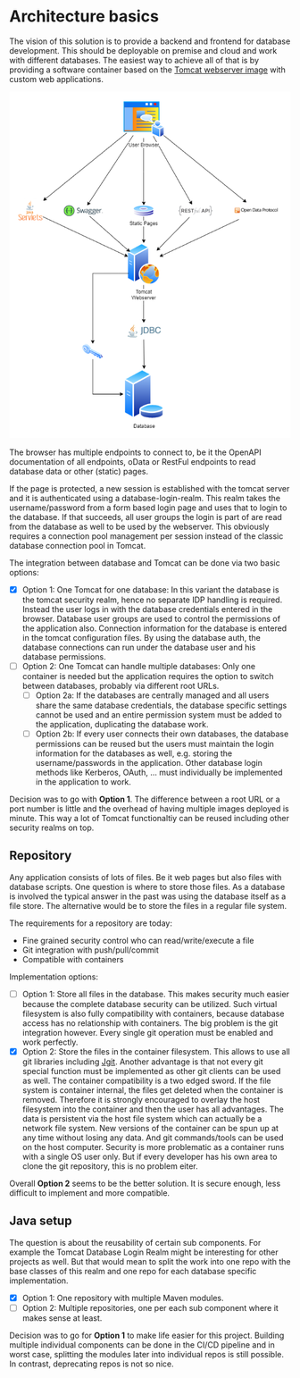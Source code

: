 # Architecture basics

The vision of this solution is to provide a backend and frontend for database development. This should be deployable on premise and cloud and work with different databases. The easiest way to achieve all of that is by providing a software container based on the [Tomcat webserver image](https://hub.docker.com/_/tomcat) with custom web applications.

![Architecture Diagram](_media/CICD_Architecture.drawio.png)

The browser has multiple endpoints to connect to, be it the OpenAPI documentation of all endpoints, oData or RestFul endpoints to read database data or other (static) pages.

If the page is protected, a new session is established with the tomcat server and it is authenticated using a database-login-realm. This realm takes the username/password from a form based login page and uses that to login to the database. If that succeeds, all user groups the login is part of are read from the database as well to be used by the webserver. This obviously requires a connection pool management per session instead of the classic database connection pool in Tomcat.

The integration between database and Tomcat can be done via two basic options:

- [x] Option 1: One Tomcat for one database: In this variant the database is the tomcat security realm, hence no separate IDP handling is required. Instead the user logs in with the database credentials entered in the browser. Database user groups are used to control the permissions of the application also. Connection information for the database is entered in the tomcat configuration files. By using the database auth, the database connections can run under the database user and his database permissions.
- [ ] Option 2: One Tomcat can handle multiple databases: Only one container is needed but the application requires the option to switch between databases, probably via different root URLs.
  - [ ] Option 2a: If the databases are centrally managed and all users share the same database credentials, the database specific settings cannot be used and an entire permission system must be added to the application, duplicating the database work.
  - [ ] Option 2b: If every user connects their own databases, the database permissions can be reused but the users must maintain the login information for the databases as well, e.g. storing the username/passwords in the application. Other database login methods like Kerberos, OAuth, ... must individually be implemented in the application to work.

Decision was to go with **Option 1**. The difference between a root URL or a port number is little and the overhead of having multiple images deployed is minute. This way a lot of Tomcat functionaltiy can be reused including other security realms on top.

## Repository

Any application consists of lots of files. Be it web pages but also files with database scripts. One question is where to store those files. As a database is involved the typical answer in the past was using the database itself as a file store. The alternative would be to store the files in a regular file system.

The requirements for a repository are today:

- Fine grained security control who can read/write/execute a file
- Git integration with push/pull/commit
- Compatible with containers

Implementation options:

- [ ] Option 1: Store all files in the database. This makes security much easier because the complete database security can be utilized. Such virtual filesystem is also fully compatibility with containers, because database access has no relationship with containers. The big problem is the git integration however. Every single git operation must be enabled and work perfectly.
- [x] Option 2: Store the files in the container filesystem. This allows to use all git libraries including [Jgit](https://wiki.eclipse.org/JGit/User_Guide). Another advantage is that not every git special function must be implemented as other git clients can be used as well. The container compatibility is a two edged sword. If the file system is container internal, the files get deleted when the container is removed. Therefore it is strongly encouraged to overlay the host filesystem into the container and then the user has all advantages. The data is persistent via the host file system which can actually be a network file system. New versions of the container can be spun up at any time without losing any data. And git commands/tools can be used on the host computer. Security is more problematic as a container runs with a single OS user only. But if every developer has his own area to clone the git repository, this is no problem eiter.

Overall **Option 2** seems to be the better solution. It is secure enough, less difficult to implement and more compatible.

## Java setup

The question is about the reusability of certain sub components. For example the Tomcat Database Login Realm might be interesting for other projects as well. But that would mean to split the work into one repo with the base classes of this realm and one repo for each database specific implementation. 

- [x] Option 1: One repository with multiple Maven modules.
- [ ] Option 2: Multiple repositories, one per each sub component where it makes sense at least.

Decision was to go for **Option 1** to make life easier for this project. Building multiple individual components can be done in the CI/CD pipeline and in worst case, splitting the modules later into individual repos is still possible. In contrast, deprecating repos is not so nice.
